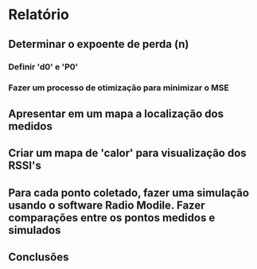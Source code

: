 # Relatório

## Determinar o expoente de perda (n)

### Definir 'd0' e 'P0'

### Fazer um processo de otimização para minimizar o MSE

## Apresentar em um mapa a localização dos medidos

## Criar um mapa de 'calor' para visualização dos RSSI's

## Para cada ponto coletado, fazer uma simulação usando o software Radio Modile. Fazer comparações entre os pontos medidos e simulados

## Conclusões